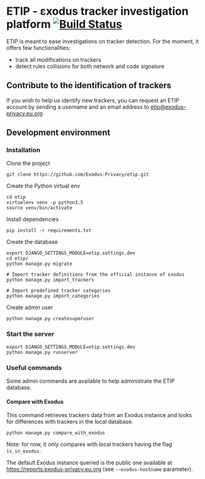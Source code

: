 # ETIP - εxodus tracker investigation platform [![Build Status](https://travis-ci.org/Exodus-Privacy/etip.svg?branch=v1)](https://travis-ci.org/Exodus-Privacy/etip)

ETIP is meant to ease investigations on tracker detection. For the moment, it offers few functionalities:
* track all modifications on trackers
* detect rules collisions for both network and code signature

## Contribute to the identification of trackers

If you wish to help us identify new trackers, you can request an ETIP account by sending a username and an email address to etip@exodus-privacy.eu.org

## Development environment

### Installation

Clone the project
```commandline
git clone https://github.com/Exodus-Privacy/etip.git
```
Create the Python virtual env
```commandline
cd etip
virtualenv venv -p python3.5
source venv/bin/activate
```
Install dependencies
```commandline
pip install -r requirements.txt
```
Create the database
```commandline
export DJANGO_SETTINGS_MODULE=etip.settings.dev
cd etip/
python manage.py migrate

# Import tracker definitions from the official instance of εxodus
python manage.py import_trackers

# Import predefined tracker categories
python manage.py import_categories
```
Create admin user
```commandline
python manage.py createsuperuser
```

### Start the server

```commandline
export DJANGO_SETTINGS_MODULE=etip.settings.dev
python manage.py runserver
```

### Useful commands
Some admin commands are available to help administrate the ETIP database.

#### Compare with Exodus
This command retrieves trackers data from an Exodus instance and looks for differences with trackers in the local database.
```commandline
python manage.py compare_with_exodus
```
Note: for now, it only compares with local trackers having the flag `is_in_exodus`.

The default Exodus instance queried is the public one available at https://reports.exodus-privacy.eu.org (see `--exodus-hostname` parameter).
